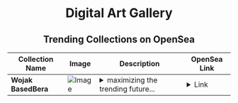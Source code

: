 <div align="center">

# Digital Art Gallery

## Trending Collections on OpenSea

| Collection Name                       | Image                                                                                     | Description                       | OpenSea Link                                                                                          |
|---------------------------------------|-------------------------------------------------------------------------------------------|-----------------------------------|--------------------------------------------------------------------------------------------------------|
| **Wojak BasedBera** | ![Image](https://i.seadn.io/s/raw/files/4d1e2521b5187d4b5bfc3ab15e1b7dc5.jpg?w=500&auto=format?w=200&auto=format) | <details><summary>maximizing the trending future...</summary>maximizing the trending future of finance</details> | <details><summary>Link</summary>[Wojak BasedBera](https://opensea.io/collection/wojak-basedbera)</details> |

</div>